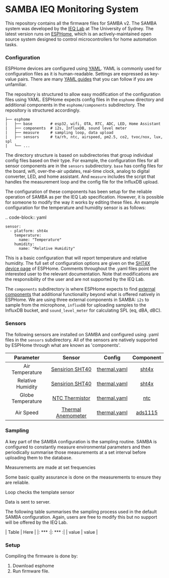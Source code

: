 # SAMBA IEQ Monitoring System

This repository contains all the firmware files for SAMBA v2. The SAMBA system was developed by the [IEQ Lab](https://www.sydney.edu.au/architecture/our-research/research-labs-and-facilities/indoor-environmental-quality-lab.html) at The University of Sydney. The latest version runs on [ESPHome](https://esphome.io), which is an actively-maintained open source system designed to control microcontrollers for home automation tasks.

### Configuration

ESPHome devices are configured using [YAML](https://yaml.org). YAML is commonly used for configuration files as it is human-readable. Settings are expressed as key-value pairs. There are many [YAML guides](https://www.cloudbees.com/blog/yaml-tutorial-everything-you-need-get-started) that you can follow if you are unfamiliar.

The repository is structured to allow easy modification of the configuration files using YAML. ESPHome expects config files in the `esphome` directory and additional components in the `esphome/components` subdirectory. The repository is structured accordingly.

```         
├── esphome
|   ├── base        # esp32, wifi, OTA, RTC, ADC, LED, Home Assistant
|   ├── components  # i2s, InfluxDB, sound level meter
|   ├── measure     # sampling loop, data upload
|   ├── sensors     # ta/rh, ntc, airspeed, pm2.5, co2, tvoc/nox, lux, spl
|   └── ...
```

The directory structure is based on subdirectories that group individual config files based on their type. For example, the configuration files for all sensor components are in the `sensors` subdirectory. `base` has config files for the board, wifi, over-the-air updates, real-time clock, analog to digital converter, LED, and home assistant. And `measure` includes the script that handles the measurement loop and the config file for the InfluxDB upload.

The configuration of these components has been setup for the reliable operation of SAMBA as per the IEQ Lab specification. However, it is possible for someone to modify the way it works by editing these files. An example configuration for the temperature and humidity sensor is as follows:

.. code-block:: yaml

    sensor:
      - platform: sht4x
        temperature:
          name: "Temperature"
        humidity:
          name: "Relative Humidity"

This is a basic configuration that will report temperature and relative humidity. The full set of configuration options are given on the [SHT4X device page](https://esphome.io/components/sensor/sht4x.html) of ESPHome. Comments throughout the .yaml files point the interested user to the relevant documentation. Note that modifications are the responsibility of the user and are not supported by the IEQ Lab.

The `components` subdirectory is where ESPHome expects to find [external components](https://esphome.io/components/external_components.html) that additional functionality beyond what is offered natively in ESPHome. We are using three external components in SAMBA: `i2s` to sample from the microphone, `influxDB` for uploading samples to the InfluxDB bucket, and `sound_level_meter` for calculating SPL (eq, dBA, dBC).

### Sensors

The following sensors are installed on SAMBA and configured using .yaml files in the `sensors` subdirectory. All of the sensors are natively supported by ESPHome through what are known as 'components'.

|     Parameter     |                              Sensor                              |                                         Config                                         |                        Component                         |
|:--------------------:|:---------------:|:---------------:|:---------------:|
|  Air Temperature  | [Sensirion SHT40](https://sensirion.com/products/catalog/SHT40/) | [thermal.yaml](https://github.com/IEQLab/samba/blob/b07876be9d153c4315995ed3d519412e2f8a302a/esphome/sensors/thermal.yaml#L9-L23) | [sht4x](https://esphome.io/components/sensor/sht4x.html) |
| Relative Humidity | [Sensirion SHT40](https://sensirion.com/products/catalog/SHT40/) | [thermal.yaml](https://github.com/IEQLab/samba/blob/b07876be9d153c4315995ed3d519412e2f8a302a/esphome/sensors/thermal.yaml#L25-L36) | [sht4x](https://esphome.io/components/sensor/sht4x.html) |
| Globe Temperature | [NTC Thermistor](https://www.murata.com/en-us/products/productdetail?partno=NXRT15XH103FA1B040) | [thermal.yaml](https://github.com/IEQLab/samba/blob/main/esphome/sensors/thermal.yaml) | [ntc](https://esphome.io/components/sensor/ntc.html) |
| Air Speed | [Thermal Anemometer](https://moderndevice.com/products/wind-sensor) | [thermal.yaml](https://github.com/IEQLab/samba/blob/main/esphome/sensors/thermal.yaml) | [ads1115](https://esphome.io/components/sensor/ads1115.html) |

### Sampling

A key part of the SAMBA configuration is the sampling routine. SAMBA is configured to constantly measure environmental parameters and then periodically summarise those measurements at a set interval before uploading them to the database.

Measurements are made at set frequencies

Some basic quality assurance is done on the measurements to ensure they are reliable.

Loop checks the template sensor

Data is sent to server.

The following table summarises the sampling process used in the default SAMBA configuration. Again, users are free to modify this but no support will be offered by the IEQ Lab.

| Table |  Here |
|: *** :|: *** :|
| value | value |

### Setup

Compiling the firmware is done by:

1.  Download esphome
2.  Run firmware file.
